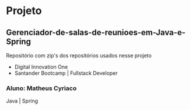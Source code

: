 # Projeto
## Gerenciador-de-salas-de-reunioes-em-Java-e-Spring
Repositório com zip's dos repositórios usados nesse projeto

* Digital Innovation One
* Santander Bootcamp | Fullstack Developer

### Aluno: Matheus Cyriaco

Java | Spring
